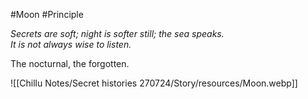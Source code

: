 #Moon #Principle 

_Secrets are soft; night is softer still; the sea speaks.  
It is not always wise to listen._  

The nocturnal, the forgotten.

![[Chillu Notes/Secret histories 270724/Story/resources/Moon.webp]]